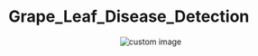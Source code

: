 # Grape_Leaf_Disease_Detection
<p align="center"><img src="https://www.frontiersin.org/files/Articles/529357/fpls-11-00751-HTML/image_m/fpls-11-00751-g004.jpg" alt="custom image"/>
</p>
